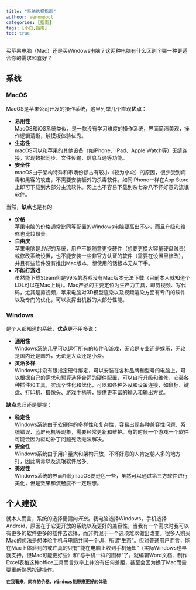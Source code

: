 ```yaml
---
title: "系统选择指南"
authoor: Venompool
categories: [指南]
tags: [小白,指南]
toc: true
---
```

买苹果电脑（Mac）还是买Windows电脑？这两种电脑有什么区别？哪一种更适合你的需求和喜好？  
## 系统
### MacOS 
MacOS是苹果公司开发的操作系统，这里列举几个直观**优点**： 
* **易用性**  
MacOS和iOS系统类似，是一款没有学习难度的操作系统，界面简洁美观，操作逻辑清晰，触摸板体验优秀。 
* **生态性**  
macOS可以和苹果的其他设备（如iPhone、iPad、Apple Watch等）无缝连接，实现数据同步、文件传输、信息互通等功能。 
* **安全性**  
macOS由于架构特殊和市场份额占有较小（较为小众）的原因，很少受到病毒和黑客的攻击，不需要安装额外的杀毒软件。如同iPhone一样在App Store上即可下载到大部分主流软件。网上也不容易下载到杂七杂八不怀好意的流氓软件。 

当然，**缺点**也是有的: 
* **价格**  
苹果电脑的价格通常比同等配置的Windows电脑要高出不少，而且升级和维修也比较昂贵。 
* **自由度**  
苹果电脑是*封闭*的系统，用户不能随意更换硬件（想要更换大容量硬盘贼贵）或修改系统设置，也不能安装一些非官方认证的软件（需要在设置里修改），并且有些软件没有推出Mac版本，想使用的话根本无从下手。 
* **不能打游戏**  
虽然能下载Steam但是99%的游戏没有Mac版本无法下载（目前本人就知道个LOL可以在Mac上玩）。Mac产品的主要定位为生产力工具，即剪视频、写代码，尤其是剪视频，苹果电脑对3D模型渲染以及视频渲染方面有专门的软件以及专门的优化，可以发挥出机器的大部分性能。 
### Windows
是个人都知道的系统，**优点**更不用多说：
* **通用性**  
Windows系统几乎可以运行所有的软件和游戏，无论是专业还是娱乐，无论是国内还是国外，无论是大众还是小众。 
* **灵活多样**  
Windows并没有跟指定硬件绑定，可以安装在各种品牌和型号的电脑上，可以根据自己的需求和预算选择合适的硬件配置，可以自行升级和维修，安装各种插件和工具，实现个性化和优化，可以和各种外设和设备连接，如鼠标、键盘、打印机、摄像头、游戏手柄等，提供更丰富的输入和输出方式。  

**缺点**总归还是要提：  
* **稳定性**  
Windows系统由于软硬件的多样性和复杂性，容易出现各种兼容性问题、系统错误、蓝屏死机等现象，需要经常更新和维护。有的时候一个游戏一个软件可能会因为驱动补丁问题死活无法解决。  
* **安全性**  
Windows系统由于用户量大和架构开放，不坏好意的人肯定朝人多的地方打，因此病毒以及流氓软件居多。  
* **美观性**  
Windows系统的界面相比macOS要逊色一些，虽然可以通过第三方软件进行美化，但是效果和流畅度不一定理想。  
## 个人建议 
就本人而言，系统的选择更偏向*开放*。我电脑选择Windows，手机选择Android，原因在于它更开放的系统以及更好的兼容性，当我有一个需求时我可以有更多的软件更多的插件去选择，而非拘泥于一个选项难以做出改变。很多人购买Mac的想法是想体验手机与电脑共同一个UI，所谓“生态”。但对普通用户而言，能在Mac上体验到的或许真的只有“能在电脑上收到手机通知”（实际Windows也早就支持，但Mac可能更好些）和“与手机一样的图标”了。就编辑Word文档、制作Excel表格这种office工具而言效率上并没有任何差距，甚至会因为换了Mac而需要重新熟悉按键操作。 
  
  
**`在我看来，同样的价格，Windows能带来更好的体验`**
